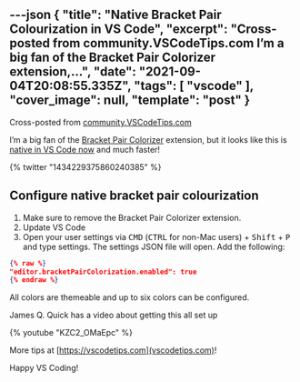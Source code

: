---json
{
  "title": "Native Bracket Pair Colourization in VS Code",
  "excerpt": "Cross-posted from community.VSCodeTips.com  I’m a big fan of the Bracket Pair Colorizer extension,...",
  "date": "2021-09-04T20:08:55.335Z",
  "tags": [
    "vscode"
  ],
  "cover_image": null,
  "template": "post"
}
---
Cross-posted from [community.VSCodeTips.com](https://community.vscodetips.com/nickytonline/native-bracket-pair-colourization-in-vs-code-310a)

I’m a big fan of the [Bracket Pair Colorizer](https://marketplace.visualstudio.com/items?itemName=CoenraadS.bracket-pair-colorizer) extension, but it looks like this is [native in VS Code now](https://code.visualstudio.com/updates/v1_60#_high-performance-bracket-pair-colorization) and much faster!

{% twitter "1434229375860240385" %}

## Configure native bracket pair colourization

1. Make sure to remove the Bracket Pair Colorizer extension.
2. Update VS Code 
3. Open your user settings via <kbd>CMD</kbd>  (<kbd>CTRL</kbd> for non-Mac users) + <kbd>Shift</kbd>  + <kbd>P</kbd>  and type settings. The settings JSON file will open. Add the following:

```json
{% raw %}
"editor.bracketPairColorization.enabled": true
{% endraw %}
```

All colors are themeable and up to six colors can be configured.

James Q. Quick has a video about getting this all set up

{% youtube "KZC2_OMaEpc" %}

More tips at [https://vscodetips.com](vscodetips.com)!

Happy VS Coding!
